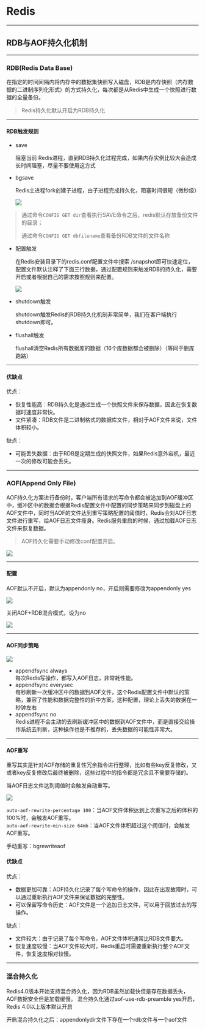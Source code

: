 # Redis

---

## RDB与AOF持久化机制

---

### RDB(Redis Data Base)
在指定的时间间隔内将内存中的数据集快照写入磁盘，RDB是内存快照（内存数据的二进制序列化形式）的方式持久化，每次都是从Redis中生成一个快照进行数据的全量备份。

> Redis持久化默认开启为RDB持久化

---

#### RDB触发规则
* save

  阻塞当前 Redis进程，直到RDB持久化过程完成，如果内存实例比较大会造成长时间阻塞，尽量不要使用这方式
* bgsave

  Redis主进程fork创建子进程，由子进程完成持久化，阻塞时间很短（微秒级）

  ![](http://alexali.oss-cn-guangzhou.aliyuncs.com/pasteimageintomarkdown/2025-04-11/5082231246625.png?Expires=4897957832&OSSAccessKeyId=LTAI5tBX2zkmA8G3Aw5HNqtH&Signature=UpzB1fiGWo4H9PgH%2FdHlMdVOhHA%3D)

> 通过命令`CONFIG GET dir`查看执行SAVE命令之后，redis默认存放备份文件的目录；
> 
> 通过命令`CONFIG GET dbfilename`查看备份RDB文件的文件名称

* 配置触发

  在Redis安装目录下的redis.conf配置文件中搜索 /snapshot即可快速定位，配置文件默认注释了下面三行数据，通过配置规则来触发RDB的持久化，需要开启或者根据自己的需求按照规则来配置。

  ![](http://alexali.oss-cn-guangzhou.aliyuncs.com/pasteimageintomarkdown/2025-04-11/4552882346541.png?Expires=4897957303&OSSAccessKeyId=LTAI5tBX2zkmA8G3Aw5HNqtH&Signature=6kptNLBAo38%2Fy1cMrMyEmR84TU4%3D)

* shutdown触发
  
  shutdown触发Redis的RDB持久化机制非常简单，我们在客户端执行shutdown即可。
* flushall触发
  
  flushall清空Redis所有数据库的数据（16个库数据都会被删除）（等同于删库跑路）

---

#### 优缺点
优点：
* 恢复性能高：RDB持久化是通过生成一个快照文件来保存数据，因此在恢复数据时速度非常快。
* 文件紧凑：RDB文件是二进制格式的数据库文件，相对于AOF文件来说，文件体积较小。

缺点：
* 可能丢失数据：由于RDB是定期生成的快照文件，如果Redis意外宕机，最近一次的修改可能会丢失。

---

### AOF(Append Only File)
AOF持久化方案进行备份时，客户端所有请求的写命令都会被追加到AOF缓冲区中，缓冲区中的数据会根据Redis配置文件中配置的同步策略来同步到磁盘上的AOF文件中，同时当AOF的文件达到重写策略配置的阈值时，Redis会对AOF日志文件进行重写，给AOF日志文件瘦身。Redis服务重启的时候，通过加载AOF日志文件来恢复数据。

> AOF持久化需要手动修改conf配置开启。

![](http://alexali.oss-cn-guangzhou.aliyuncs.com/pasteimageintomarkdown/2025-04-11/5189998575166.png?Expires=4897957940&OSSAccessKeyId=LTAI5tBX2zkmA8G3Aw5HNqtH&Signature=EdIPzLPblLF18SMapLJOuoD5peA%3D)

---

#### 配置
AOF默认不开启，默认为appendonly no，开启则需要修改为appendonly yes

![](http://alexali.oss-cn-guangzhou.aliyuncs.com/pasteimageintomarkdown/2025-04-11/5452488982750.png?Expires=4897958202&OSSAccessKeyId=LTAI5tBX2zkmA8G3Aw5HNqtH&Signature=coYA64%2BLLWUrRJZtUVA67XoIqfo%3D)

关闭AOF+RDB混合模式，设为no

![](http://alexali.oss-cn-guangzhou.aliyuncs.com/pasteimageintomarkdown/2025-04-11/5549839106000.png?Expires=4897958299&OSSAccessKeyId=LTAI5tBX2zkmA8G3Aw5HNqtH&Signature=G5rOWsB8b2J0dC88IbItl4KlpTE%3D)

---

#### AOF同步策略

![](http://alexali.oss-cn-guangzhou.aliyuncs.com/pasteimageintomarkdown/2025-04-11/5643786526875.png?Expires=4897958393&OSSAccessKeyId=LTAI5tBX2zkmA8G3Aw5HNqtH&Signature=7UCAFxaQTwYwghJ0mFRz1yqLBpU%3D)

* appendfsync always  
  每次Redis写操作，都写入AOF日志，非常耗性能。
* appendfsync everysec  
  每秒刷新一次缓冲区中的数据到AOF文件，这个Redis配置文件中默认的策略，兼容了性能和数据完整性的折中方案，这种配置，理论上丢失的数据在一秒钟左右
* appendfsync no  
  Redis进程不会主动的去刷新缓冲区中的数据到AOF文件中，而是直接交给操作系统去判断，这种操作也是不推荐的，丢失数据的可能性非常大。

---

#### AOF重写
重写其实是针对AOF存储的重复性冗余指令进行整理，比如有些key反复修改，又或者key反复修改后最终被删除，这些过程中的指令都是冗余且不需要存储的。

当AOF日志文件达到阈值时会触发自动重写。

![](http://alexali.oss-cn-guangzhou.aliyuncs.com/pasteimageintomarkdown/2025-04-11/5917605504833.png?Expires=4897958667&OSSAccessKeyId=LTAI5tBX2zkmA8G3Aw5HNqtH&Signature=OTSCDob6r%2BFvJFYMugjvqsuo1m0%3D)

`auto-aof-rewrite-percentage 100`：当AOF文件体积达到上次重写之后的体积的100%时，会触发AOF重写。  
`auto-aof-rewrite-min-size 64mb`：当AOF文件体积超过这个阈值时，会触发AOF重写。

手动重写：bgrewriteaof

#### 优缺点
优点：
* 数据更加可靠：AOF持久化记录了每个写命令的操作，因此在出现故障时，可以通过重新执行AOF文件来保证数据的完整性。
* 可以保留写命令历史：AOF文件是一个追加日志文件，可以用于回放过去的写操作。

缺点：
* 文件较大：由于记录了每个写命令，AOF文件体积通常比RDB文件要大。
* 恢复速度较慢：当AOF文件较大时，Redis重启时需要重新执行整个AOF文件，恢复速度相对较慢。

---

### 混合持久化
Redis4.0版本开始支持混合持久化，因为RDB虽然加载快但是存在数据丢失，AOF数据安全但是加载缓慢。
混合持久化通过aof-use-rdb-preamble yes开启，Redis 4.0以上版本默认开启

开启混合持久化之后：appendonlydir文件下存在一个rdb文件与一个aof文件


